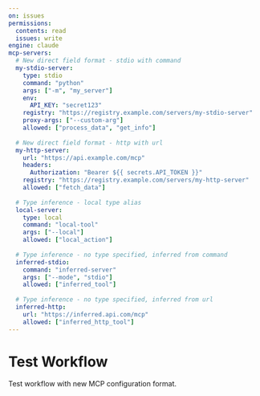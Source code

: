 ```yaml
---
on: issues
permissions:
  contents: read
  issues: write
engine: claude
mcp-servers:
  # New direct field format - stdio with command
  my-stdio-server:
    type: stdio
    command: "python"
    args: ["-m", "my_server"]
    env:
      API_KEY: "secret123"
    registry: "https://registry.example.com/servers/my-stdio-server"
    proxy-args: ["--custom-arg"]
    allowed: ["process_data", "get_info"]
    
  # New direct field format - http with url
  my-http-server:
    url: "https://api.example.com/mcp"
    headers:
      Authorization: "Bearer ${{ secrets.API_TOKEN }}"
    registry: "https://registry.example.com/servers/my-http-server"
    allowed: ["fetch_data"]
    
  # Type inference - local type alias
  local-server:
    type: local
    command: "local-tool"
    args: ["--local"]
    allowed: ["local_action"]
    
  # Type inference - no type specified, inferred from command
  inferred-stdio:
    command: "inferred-server"
    args: ["--mode", "stdio"]
    allowed: ["inferred_tool"]
    
  # Type inference - no type specified, inferred from url  
  inferred-http:
    url: "https://inferred.api.com/mcp"
    allowed: ["inferred_http_tool"]
---
```


# Test Workflow

Test workflow with new MCP configuration format.
